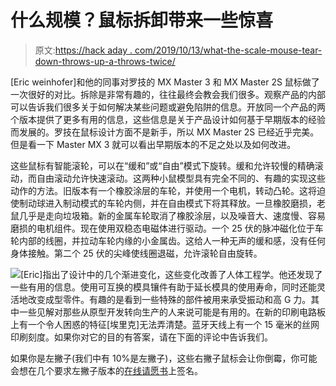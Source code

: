 # 什么规模？鼠标拆卸带来一些惊喜

> 原文:[https://hack aday . com/2019/10/13/what-the-scale-mouse-tear-down-throws-up-a-throws-twice/](https://hackaday.com/2019/10/13/what-the-scale-mouse-teardown-throws-up-a-few-surprises/)

[Eric weinhofer]和他的同事对罗技的 MX Master 3 和 MX Master 2S 鼠标做了一次很好的对比。拆除是非常有趣的，往往最终会教会我们很多。观察产品的内部可以告诉我们很多关于如何解决某些问题或避免陷阱的信息。开放同一个产品的两个版本提供了更多有用的信息，这些信息是关于产品设计如何基于早期版本的经验而发展的。罗技在鼠标设计方面不是新手，所以 MX Master 2S 已经近乎完美。但是看一下 Master MX 3 就可以看出早期版本的不足之处以及如何改进。

这些鼠标有智能滚轮，可以在“缓和”或“自由”模式下旋转。缓和允许较慢的精确滚动，而自由滚动允许快速滚动。这两种小鼠模型具有完全不同的、有趣的实现这些动作的方法。旧版本有一个橡胶涂层的车轮，并使用一个电机，转动凸轮。这将迫使制动球进入制动模式的车轮内侧，并在自由模式下将其释放。一旦橡胶磨损，老鼠几乎是走向垃圾箱。新的金属车轮取消了橡胶涂层，以及噪音大、速度慢、容易磨损的电机组件。现在使用双稳态电磁体进行驱动。一个 25 伏的脉冲磁化位于车轮内部的线圈，并拉动车轮内缘的小金属齿。这给人一种无声的缓和感，没有任何身体接触。第二个 25 伏的尖峰使线圈退磁，允许滚轮自由旋转。

![](../Images/9bb02c2f4f2d0c3b6cf1d174b9ea10bf.png)[Eric]指出了设计中的几个渐进变化，这些变化改善了人体工程学。他还发现了一些有用的信息。使用可互换的模具镶件有助于延长模具的使用寿命，同时还能灵活地改变成型零件。有趣的是看到一些特殊的部件被用来承受振动和高 G 力。其中一些见解对那些从原型开发转向生产的人来说可能是有用的。在新的印刷电路板上有一个令人困惑的特征[埃里克]无法弄清楚。蓝牙天线上有一个 15 毫米的丝网印刷刻度。如果你对它的目的有答案，请在下面的评论中告诉我们。

如果你是左撇子(我们中有 10%是左撇子)，这些右撇子鼠标会让你倒霉，你可能会想在几个要求左撇子版本的[在线请愿书](https://www.change.org/p/logitech-mx-master-left-handed-mouse)上签名。